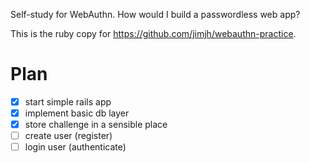 Self-study for WebAuthn. How would I build a passwordless web app?

This is the ruby copy for https://github.com/jimjh/webauthn-practice.

# Plan
- [x] start simple rails app
- [x] implement basic db layer
- [x] store challenge in a sensible place
- [ ] create user (register)
- [ ] login user (authenticate)
